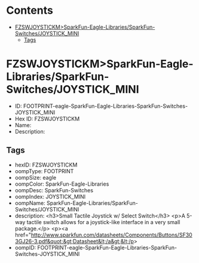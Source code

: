 



Contents
========

* [FZSWJOYSTICKM>SparkFun-Eagle-Libraries/SparkFun-Switches/JOYSTICK_MINI](#fzswjoystickmsparkfun-eagle-librariessparkfun-switchesjoystick_mini)
	* [Tags](#tags)

# FZSWJOYSTICKM>SparkFun-Eagle-Libraries/SparkFun-Switches/JOYSTICK_MINI

- ID: FOOTPRINT-eagle-SparkFun-Eagle-Libraries-SparkFun-Switches-JOYSTICK_MINI
- Hex ID: FZSWJOYSTICKM
- Name: 
- Description: 

## Tags

- hexID: FZSWJOYSTICKM
- oompType: FOOTPRINT
- oompSize: eagle
- oompColor: SparkFun-Eagle-Libraries
- oompDesc: SparkFun-Switches
- oompIndex: JOYSTICK_MINI
- oompName: SparkFun-Eagle-Libraries/SparkFun-Switches/JOYSTICK_MINI
- description: &lt;h3&gt;Small Tactile Joystick w/ Select Switch&lt;/h3&gt;
&lt;p&gt;A 5-way tactile switch allows for a joystick-like interface in a very small package.&lt;/p&gt;
&lt;p&gt;&lt;a href=&quot;http://www.sparkfun.com/datasheets/Components/Buttons/SF303GJ26-3.pdf&quot;&gt;Datasheet&lt;/a&gt;&lt;/p&gt;
- oompID: FOOTPRINT-eagle-SparkFun-Eagle-Libraries-SparkFun-Switches-JOYSTICK_MINI

